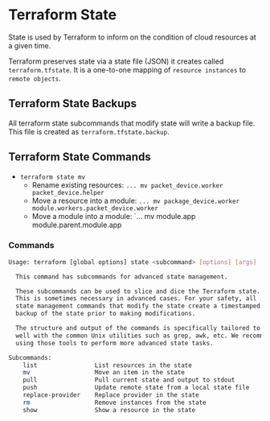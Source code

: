 # Terraform State

State is used by Terraform to inform on the condition of cloud resources at a given
time.

Terraform preserves state via a state file (JSON) it creates called
`terraform.tfstate`. It is a one-to-one mapping of `resource instances` to
`remote objects`.

## Terraform State Backups

All terraform state subcommands that modify state will write a backup file. This file
is created as `terraform.tfstate.backup`.

## Terraform State Commands

-   `terraform state mv`
    -   Rename existing resources: `... mv packet_device.worker packet_device.helper`
    -   Move a resource into a module: `... mv package_device.worker module.workers.packet_device.worker`
    -   Move a module into a module: `... mv module.app module.parent.module.app

### Commands

```bash
Usage: terraform [global options] state <subcommand> [options] [args]

  This command has subcommands for advanced state management.

  These subcommands can be used to slice and dice the Terraform state.
  This is sometimes necessary in advanced cases. For your safety, all
  state management commands that modify the state create a timestamped
  backup of the state prior to making modifications.

  The structure and output of the commands is specifically tailored to work
  well with the common Unix utilities such as grep, awk, etc. We recommend
  using those tools to perform more advanced state tasks.

Subcommands:
    list                List resources in the state
    mv                  Move an item in the state
    pull                Pull current state and output to stdout
    push                Update remote state from a local state file
    replace-provider    Replace provider in the state
    rm                  Remove instances from the state
    show                Show a resource in the state
```
